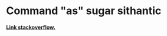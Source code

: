 
# Command "as" sugar sithantic

[**Link stackoverflow.**](https://stackoverflow.com/questions/60394367/whats-the-purpose-of-as-keyword-in-typescript)